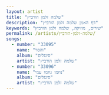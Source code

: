 ```yaml
---
layout: artist
title: "שלמה זלמן הורביץ"
description: "דף האמן שלמה זלמן הורביץ"
keywords: "שירים, מוזיקה, שלמה זלמן הורביץ"
permalink: /artists/שלמה-זלמן-הורביץ/
songs:
  - number: "33095"
    name: "והסר"
    album: "סינגלים"
    artist: "שלמה זלמן הורביץ"
  - number: "33096"
    name: "נחמו נחמו עמי"
    album: "סינגלים"
    artist: "שלמה זלמן הורביץ"
---
```

